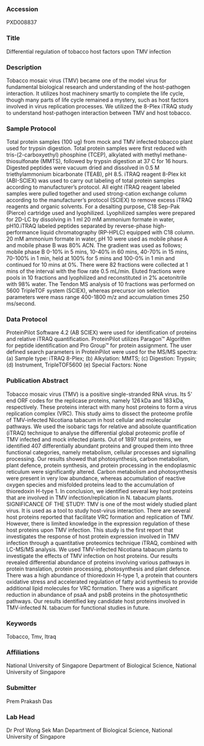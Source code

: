 ### Accession
PXD008837

### Title
Differential regulation of tobacco host factors upon TMV infection

### Description
Tobacco mosaic virus (TMV) became one of the model virus for fundamental biological research and understanding of the host-pathogen interaction. It utilizes host machinery smartly to complete the life cycle, though many parts of life cycle remained a mystery, such as host factors involved in virus replication processes. We utilized the 8-Plex iTRAQ study to understand host-pathogen interaction between TMV and host tobacco.

### Sample Protocol
Total protein samples (100 ug) from mock and TMV infected tobacco plant used for trypsin digestion. Total protein samples were first reduced with tris-(2-carboxyethyl) phosphine (TCEP), alkylated with methyl methane-thiosulfonate (MMTS), followed by trypsin digestion at 37 C for 16 hours. Digested peptides were vacuum dried and dissolved in 0.5 M triethylammonium bicarbonate (TEAB), pH 8.5. iTRAQ reagent 8-Plex kit (ABI-SCIEX) was used to carry out labeling of total protein samples according to manufacturer’s protocol. All eight iTRAQ reagent labeled samples were pulled together and used strong-cation exchange column according to the manufacturer’s protocol (SCIEX) to remove excess iTRAQ reagents and organic solvents.  For a desalting purpose, C18 Sep-Pak (Pierce) cartridge used and lyophilized. Lyophilized samples were prepared for 2D-LC by dissolving in 1 ml 20 mM ammonium formate in water, pH10.iTRAQ labeled peptides separated by reverse-phase high-performance liquid chromatography (RP-HPLC) equipped with C18 column. 20 mM ammonium formate in water, pH 10 were used as mobile phase A and mobile phase B was 80% ACN. The gradient was used as follows; mobile phase B 0-10% in 5 mins, 10-40% in 60 mins, 40-70% in 15 mins, 70-100% in 1 min, held at 100% for 5 mins and 100-0% in 1 min and continued for 10 mins at 0%. There were 82 fractions were collected at 1 mins of the interval with the flow rate 0.5 mL/min. Eluted fractions were pools in 10 fractions and lyophilized and reconstituted in 2% acetonitrile with 98% water. The Tendon MS analysis of 10 fractions was performed on 5600 TripleTOF system (SCIEX), whereas precursor ion selection parameters were mass range 400-1800 m/z and accumulation times 250 ms/second.

### Data Protocol
ProteinPilot Software 4.2 (AB SCIEX) were used for identification of proteins and relative iTRAQ quantification. ProteinPilot utilizes Paragon™ Algorithm for peptide identification and Pro Group™ for protein assignment. The user defined search parameters in ProteinPilot were used for the MS/MS spectra: (a) Sample type: iTRAQ 8-Plex; (b) Alkylation: MMTS; (c) Digestion: Trypsin; (d) Instrument, TripleTOF5600 (e) Special Factors: None

### Publication Abstract
Tobacco mosaic virus (TMV) is a positive single-stranded RNA virus. Its 5' end ORF codes for the replicase proteins, namely 126&#x202f;kDa and 183&#x202f;kDa, respectively. These proteins interact with many host proteins to form a virus replication complex (VRC). This study aims to dissect the proteome profile of TMV-infected Nicotiana tabacum in host cellular and molecular pathways. We used the isobaric tags for relative and absolute quantification (iTRAQ) technique to analyse the differential global proteomic profile of TMV infected and mock infected plants. Out of 1897 total proteins, we identified 407 differentially abundant proteins and grouped them into three functional categories, namely metabolism, cellular processes and signalling processing. Our results showed that photosynthesis, carbon metabolism, plant defence, protein synthesis, and protein processing in the endoplasmic reticulum were significantly altered. Carbon metabolism and photosynthesis were present in very low abundance, whereas accumulation of reactive oxygen species and misfolded proteins lead to the accumulation of thioredoxin H-type 1. In conclusion, we identified several key host proteins that are involved in TMV infection/replication in N. tabacum plants. SIGNIFICANCE OF THE STUDY: TMV is one of the most widely studied plant virus. It is used as a tool to study host-virus interaction. There are several host proteins reported that facilitate VRC formation and replication of TMV. However, there is limited knowledge in the expression regulation of these host proteins upon TMV infection. This study is the first report that investigates the response of host protein expression involved in TMV infection through a quantitative proteomics technique iTRAQ, combined with LC-MS/MS analysis. We used TMV-infected Nicotiana tabacum plants to investigate the effects of TMV infection on host proteins. Our results revealed differential abundance of proteins involving various pathways in protein translation, protein processing, photosynthesis and plant defence. There was a high abundance of thioredoxin H-type 1, a protein that counters oxidative stress and accelerated regulation of fatty acid synthesis to provide additional lipid molecules for VRC formation. There was a significant reduction in abundance of psaA and psbB proteins in the photosynthetic pathways. Our results identified key candidate host proteins involved in TMV-infected N. tabacum for functional studies in future.

### Keywords
Tobacco, Tmv, Itraq

### Affiliations
National University of Singapore
Department of Biological Science, National University of Singapore

### Submitter
Prem Prakash Das

### Lab Head
Dr Prof Wong Sek Man
Department of Biological Science, National University of Singapore



